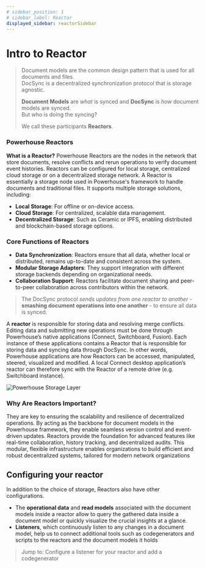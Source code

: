 ```yaml
---
# sidebar_position: 1
# sidebar_label: Reactor
displayed_sidebar: reactorSidebar
---
```

# Intro to Reactor


> Document models are the common design pattern that is used for all documents and files.  
> DocSync is a decentralized synchronization protocol that is storage agnostic.  
> 
> **Document Models** are _what_ is synced and **DocSync** is _how_ document models are synced.  
> But who is doing the syncing?  
> 
> We call these participants **Reactors**.

### Powerhouse Reactors 

**What is a Reactor?**
Powerhouse Reactors are the nodes in the network that store documents, resolve conflicts and rerun operations to verify document event histories. Reactors can be configured for local storage, centralized cloud storage or on a decentralized storage network. A Reactor is essentially a storage node used in Powerhouse's framework to handle documents and traditional files. It supports multiple storage solutions, including:

- **Local Storage**: For offline or on-device access.
- **Cloud Storage**: For centralized, scalable data management.
- **Decentralized Storage**: Such as Ceramic or IPFS, enabling distributed and blockchain-based storage options.

### Core Functions of Reactors
- **Data Synchronization**: Reactors ensure that all data, whether local or distributed, remains up-to-date and consistent across the system.
- **Modular Storage Adapters**: They support integration with different storage backends depending on organizational needs.
- **Collaboration Support**: Reactors facilitate document sharing and peer-to-peer collaboration across contributors within the network.

> The DocSync protocol *sends updates from one reactor to another* - **smashing document operations into one another** - to ensure all data is synced.

A **reactor** is responsible for storing data and resolving merge conflicts.  
Editing data and submitting new operations must be done through Powerhouse’s native applications (Connect, Switchboard, Fusion). Each instance of these applications contains a Reactor that is responsible for storing data and syncing data through DocSync. In other words, Powerhouse applications are how Reactors can be accessed, manipulated, steered, visualized and modified. A local Connect desktop application’s reactor can therefore sync with the Reactor of a remote drive (e.g. Switchboard instance). 

<img src="/img/Powerhouse Website Drive.png" alt="Powerhouse Storage Layer"/>

### Why Are Reactors Important?
They are key to ensuring the scalability and resilience of decentralized operations.
By acting as the backbone for document models in the Powerhouse framework, they enable seamless version control and event-driven updates.
Reactors provide the foundation for advanced features like real-time collaboration, history tracking, and decentralized audits.
This modular, flexible infrastructure enables organizations to build efficient and robust decentralized systems, tailored for modern network organizations

## Configuring your reactor
 
In addition to the choice of storage, Reactors also have other configurations. 
- The **operational data** and **read models** associated with the document models inside a reactor allow to query the gathered data inside a document model or quickly visualize the crucial insights at a glance. 
- **Listeners**, which continuously listen to any changes in a document model, help us to connect additional tools such as codegenerators and scripts to the reactors and the document models it holds

> Jump to: Configure a listener for your reactor and add a codegenerator
